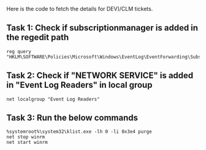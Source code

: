 Here is the code to fetch the details for DEV)/CLM tickets.
## Task 1: Check if subscriptionmanager is added in the regedit path

```plaintext
reg query "HKLM\SOFTWARE\Policies\Microsoft\Windows\EventLog\EventForwarding\SubscriptionManager"
```

## Task 2: Check if "NETWORK SERVICE" is added in "Event Log Readers" in local group

```plaintext
net localgroup "Event Log Readers"
```

## Task 3: Run the below commands

```plaintext
%systemroot%\system32\klist.exe -lh 0 -li 0x3e4 purge
net stop winrm
net start winrm
```
